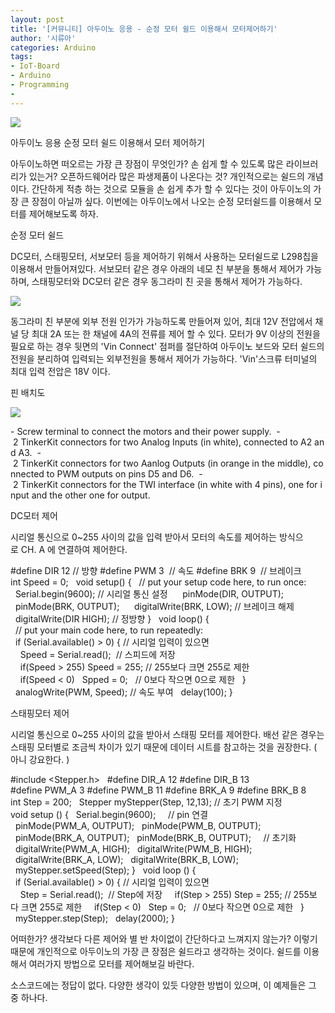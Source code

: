 ```yaml
---
layout: post
title: '[커뮤니티] 아두이노 응용 - 순정 모터 쉴드 이용해서 모터제어하기'
author: '시류아'
categories: Arduino
tags:
- IoT-Board
- Arduino
- Programming
-
---
```



<script> location.href='https://cafe.naver.com/develoid/776068' ; </script>

<p>
 <p>
  <img src="https://dthumb-phinf.pstatic.net/?src=%22http%3A%2F%2Fblogfiles.naver.net%2FMjAxNzAxMThfNDMg%2FMDAxNDg0NzQxODQyNjc4.RDeJPAuU8RnaiE4JDoF0CaHEoJ3_9JKSZALo-yj1KIcg.DHzzCBh3ICsUxoH91wpNcekoaQoVQVKUkru6erk1bacg.JPEG.searphiel9%2Farduino_logo.jpg%22&amp;type=cafe_wa740">
 </p>

</p>

<p>
 <p>
  <p>
   아두이노 응용
   순정 모터 쉴드 이용해서 모터 제어하기
  </p>

 </p>

</p>

<p>
 <p>아두이노하면 떠오르는 가장 큰 장점이 무엇인가? 손 쉽게 할 수 있도록 많은 라이브러리가 있는거? 오픈하드웨어라 많은 파생제품이 나온다는 것? 개인적으로는 쉴드의 개념이다. 간단하게 적층 하는 것으로 모듈을 손 쉽게 추가 할 수 있다는 것이 아두이노의 가장 큰 장점이 아닐까 싶다. 이번에는 아두이노에서 나오는 순정 모터쉴드를 이용해서 모터를 제어해보도록 하자.</p>

</p>

<p>
 <p>
  <p></p>

 </p>

</p>

<p>
 <p>
  <p>
   순정 모터 쉴드
  </p>

 </p>

</p>

<p>
 <p>DC모터, 스태핑모터, 서보모터 등을 제어하기 위해서 사용하는 모터쉴드로 L298칩을 이용해서 만들어져있다. 서보모터 같은 경우 아래의 네모 친 부분을 통해서 제어가 가능하며, 스태핑모터와 DC모터 같은 경우 동그라미 친 곳을 통해서 제어가 가능하다.</p>

</p>

<p>
 <p>
  <img src="https://dthumb-phinf.pstatic.net/?src=%22http%3A%2F%2Fblogfiles.naver.net%2FMjAxNzAxMThfMTE2%2FMDAxNDg0NzQyMDAzMzgz.pl0MQU_phiC_9H_2Al_GCzgIdHaxRQJp-M41vIYQ42Ug.MsP69N_0usBAbGHG9jXg2p3J_TRXrNSdg4LKgZruULgg.PNG.searphiel9%2F1.png%22&amp;type=cafe_wa740">
 </p>

</p>

<p>
 <p>동그라미 친 부분에 외부 전원 인가가 가능하도록 만들어져 있어, 최대 12V 전압에서 채널 당 최대 2A 또는 한 채널에 4A의 전류를 제어 할 수 있다. 모터가 9V 이상의 전원을 필요로 하는 경우 뒷면의 'Vin Connect' 점퍼를 절단하여 아두이노 보드와 모터 쉴드의 전원을 분리하여 입력되는 외부전원을 통해서 제어가 가능하다. 'Vin'스크류 터미널의 최대 입력 전압은 18V 이다.</p>

</p>

<p>
 <p>
  <p></p>

 </p>

</p>

<p>
 <p>
  <p>
   핀 배치도
  </p>

 </p>

</p>

<p>
 <p>
  <img src="https://dthumb-phinf.pstatic.net/?src=%22http%3A%2F%2Fblogfiles.naver.net%2FMjAxNzAxMThfMjMy%2FMDAxNDg0NzQyNzk2MDM1.44AGE_Q9-dNdHoOAu3YtaF4vJwnsHXSkUyaV-L5eEz8g.4QeWjpCZYHC_3en4kM09-zT3rVIea5Fd7SKQqB4KTSUg.PNG.searphiel9%2F2.PNG%22&amp;type=cafe_wa740">
 </p>

</p>

<p>
 <p>-&nbsp;Screw&nbsp;terminal&nbsp;to&nbsp;connect&nbsp;the&nbsp;motors&nbsp;and&nbsp;their&nbsp;power&nbsp;supply.&nbsp; -&nbsp;2&nbsp;TinkerKit&nbsp;connectors&nbsp;for&nbsp;two&nbsp;Analog&nbsp;Inputs&nbsp;(in&nbsp;white),&nbsp;connected&nbsp;to&nbsp;A2&nbsp;and&nbsp;A3.&nbsp; -&nbsp;2&nbsp;TinkerKit&nbsp;connectors&nbsp;for&nbsp;two&nbsp;Aanlog&nbsp;Outputs&nbsp;(in&nbsp;orange&nbsp;in&nbsp;the&nbsp;middle),&nbsp;connected&nbsp;to&nbsp;PWM&nbsp;outputs&nbsp;on&nbsp;pins&nbsp;D5&nbsp;and&nbsp;D6.&nbsp; -&nbsp;2&nbsp;TinkerKit&nbsp;connectors&nbsp;for&nbsp;the&nbsp;TWI&nbsp;interface&nbsp;(in&nbsp;white&nbsp;with&nbsp;4&nbsp;pins),&nbsp;one&nbsp;for&nbsp;input&nbsp;and&nbsp;the&nbsp;other&nbsp;one&nbsp;for&nbsp;output.</p>

</p>

<p>
 <p>
  <p></p>

 </p>

</p>

<p>
 <p>
  <p>
   DC모터 제어
  </p>

 </p>

</p>

<p>
 <p>시리얼&nbsp;통신으로&nbsp;0~255&nbsp;사이의&nbsp;값을&nbsp;입력&nbsp;받아서&nbsp;모터의&nbsp;속도를&nbsp;제어하는&nbsp;방식으로&nbsp;CH.&nbsp;A&nbsp;에&nbsp;연결하여&nbsp;제어한다.&nbsp;</p>

</p>

<p>
 <p>
  <p>
   #define&nbsp;DIR&nbsp;12&nbsp;//&nbsp;방향
   #define&nbsp;PWM&nbsp;3&nbsp;&nbsp;//&nbsp;속도
   #define&nbsp;BRK&nbsp;9&nbsp;&nbsp;//&nbsp;브레이크
   &nbsp;
   int&nbsp;Speed&nbsp;=&nbsp;0;
   &nbsp;
   void&nbsp;setup()&nbsp;{
   &nbsp;&nbsp;//&nbsp;put&nbsp;your&nbsp;setup&nbsp;code&nbsp;here,&nbsp;to&nbsp;run&nbsp;once:
   &nbsp;&nbsp;Serial.begin(9600);&nbsp;//&nbsp;시리얼&nbsp;통신&nbsp;설정
   &nbsp;&nbsp;
   &nbsp;&nbsp;pinMode(DIR,&nbsp;OUTPUT);
   &nbsp;&nbsp;pinMode(BRK,&nbsp;OUTPUT);
   &nbsp;&nbsp;
   &nbsp;&nbsp;digitalWrite(BRK,&nbsp;LOW);&nbsp;//&nbsp;브레이크&nbsp;해제
   &nbsp;&nbsp;digitalWrite(DIR&nbsp;HIGH);&nbsp;//&nbsp;정방향
   }
   &nbsp;
   void&nbsp;loop()&nbsp;{
   &nbsp;&nbsp;//&nbsp;put&nbsp;your&nbsp;main&nbsp;code&nbsp;here,&nbsp;to&nbsp;run&nbsp;repeatedly:
   &nbsp;&nbsp;if&nbsp;(Serial.available()&nbsp;&gt;&nbsp;0)&nbsp;{&nbsp;//&nbsp;시리얼&nbsp;입력이&nbsp;있으면
   &nbsp;&nbsp;&nbsp;&nbsp;Speed&nbsp;=&nbsp;Serial.read();&nbsp;&nbsp;//&nbsp;스피드에&nbsp;저장
   &nbsp;&nbsp;&nbsp;&nbsp;if(Speed&nbsp;&gt;&nbsp;255)&nbsp;Speed&nbsp;=&nbsp;255;&nbsp;//&nbsp;255보다&nbsp;크면&nbsp;255로&nbsp;제한
   &nbsp;&nbsp;&nbsp;&nbsp;if(Speed&nbsp;&lt;&nbsp;0)&nbsp;&nbsp;&nbsp;Spped&nbsp;=&nbsp;0;&nbsp;&nbsp;&nbsp;//&nbsp;0보다&nbsp;작으면&nbsp;0으로&nbsp;제한
   &nbsp;&nbsp;}
   &nbsp;
   &nbsp;&nbsp;analogWrite(PWM,&nbsp;Speed);&nbsp;//&nbsp;속도&nbsp;부여
   &nbsp;&nbsp;delay(100);
   }
  </p>

 </p>

</p>

<p>
 <p>
  <p></p>

 </p>

</p>

<p>
 <p>
  <p>
   스태핑모터 제어
  </p>

 </p>

</p>

<p>
 <p>시리얼 통신으로 0~255 사이의 값을 받아서 스태핑 모터를 제어한다. 배선 같은 경우는 스태핑 모터별로 조금씩 차이가 있기 때문에 데이터 시트를 참고하는 것을 권장한다. ( 아니 강요한다. )</p>

</p>

<p>
 <p>
  <p>
   #include&nbsp;&lt;Stepper.h&gt;
   &nbsp;
   #define&nbsp;DIR_A&nbsp;12
   #define&nbsp;DIR_B&nbsp;13
   #define&nbsp;PWM_A&nbsp;3
   #define&nbsp;PWM_B&nbsp;11
   #define&nbsp;BRK_A&nbsp;9
   #define&nbsp;BRK_B&nbsp;8
   &nbsp;
   int&nbsp;Step&nbsp;=&nbsp;200;
   &nbsp;
   Stepper&nbsp;myStepper(Step,&nbsp;12,13);&nbsp;//&nbsp;초기&nbsp;PWM&nbsp;지정
   &nbsp;
   void&nbsp;setup&nbsp;()&nbsp;{
   &nbsp;&nbsp;Serial.begin(9600);
   &nbsp;
   &nbsp;&nbsp;//&nbsp;pin&nbsp;연결
   &nbsp;&nbsp;pinMode(PWM_A,&nbsp;OUTPUT);
   &nbsp;&nbsp;pinMode(PWM_B,&nbsp;OUTPUT);
   &nbsp;&nbsp;pinMode(BRK_A,&nbsp;OUTPUT);
   &nbsp;&nbsp;pinMode(BRK_B,&nbsp;OUTPUT);
   &nbsp;
   &nbsp;&nbsp;//&nbsp;초기화
   &nbsp;&nbsp;digitalWrite(PWM_A,&nbsp;HIGH);
   &nbsp;&nbsp;digitalWrite(PWM_B,&nbsp;HIGH);
   &nbsp;&nbsp;digitalWrite(BRK_A,&nbsp;LOW);
   &nbsp;&nbsp;digitalWrite(BRK_B,&nbsp;LOW);
   &nbsp;&nbsp;myStepper.setSpeed(Step);
   }
   &nbsp;
   void&nbsp;loop&nbsp;()&nbsp;{
   &nbsp;&nbsp;if&nbsp;(Serial.available()&nbsp;&gt;&nbsp;0)&nbsp;{&nbsp;//&nbsp;시리얼&nbsp;입력이&nbsp;있으면
   &nbsp;&nbsp;&nbsp;&nbsp;Step&nbsp;=&nbsp;Serial.read();&nbsp;&nbsp;//&nbsp;Step에&nbsp;저장
   &nbsp;&nbsp;&nbsp;&nbsp;if(Step&nbsp;&gt;&nbsp;255)&nbsp;Step&nbsp;=&nbsp;255;&nbsp;//&nbsp;255보다&nbsp;크면&nbsp;255로&nbsp;제한
   &nbsp;&nbsp;&nbsp;&nbsp;if(Step&nbsp;&lt;&nbsp;0)&nbsp;&nbsp;&nbsp;Step&nbsp;=&nbsp;0;&nbsp;&nbsp;&nbsp;//&nbsp;0보다&nbsp;작으면&nbsp;0으로&nbsp;제한
   &nbsp;&nbsp;}
   &nbsp;
   &nbsp;&nbsp;myStepper.step(Step);
   &nbsp;&nbsp;delay(2000);
   }
  </p>

 </p>

</p>

<p>
 <p>
  <p></p>

 </p>

</p>

<p>
 <p>어떠한가? 생각보다 다른 제어와 별 반 차이없이 간단하다고 느껴지지 않는가? 이렇기 때문에 개인적으로 아두이노의 가장 큰 장점은 쉴드라고 생각하는 것이다. 쉴드를 이용해서 여러가지 방법으로 모터를 제어해보길 바란다.</p>

</p>

<p>
 <p>
  <p></p>

 </p>

</p>

<p>
 <p>소스코드에는 정답이 없다. 다양한 생각이 있듯 다양한 방법이 있으며, 이 예제들은 그 중 하나다.</p>

</p>

